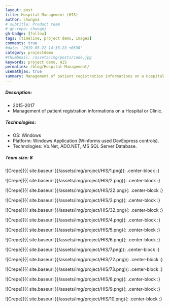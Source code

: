 ```yaml
---
layout: post
title: Hospital Management (HIS)
author: chungna
# subtitle: Product team
# gh-repo: chungpj
gh-badge: [follow]
tags: [timeline, project demo, images]
comments: true
#date: '2019-05-22 14:35:23 +0530'
category: projectdemo
#thumbnail: /assets/img/posts/code.jpg
keywords: project demo, HIS
permalink: /blog/Hospital-Management/
usemathjax: true
summary: Management of patient registration informations on a Hospital or Clinic
---
```


##### Description:

- 2015-2017
- Management of patient registration informations on a Hospital or Clinic.

##### Technologies:

- OS: Windows
- Platform: Windows Application (Winforms used DevExpress controls).
- Technologies: Vb.Net, ADO.NET, MS SQL Server Database.

##### Team size: 8

![Crepe]({{ site.baseurl }}/assets/img/project/HIS/1.png){: .center-block :}

![Crepe]({{ site.baseurl }}/assets/img/project/HIS/2.png){: .center-block :}

![Crepe]({{ site.baseurl }}/assets/img/project/HIS/22.png){: .center-block :}

![Crepe]({{ site.baseurl }}/assets/img/project/HIS/3.png){: .center-block :}

![Crepe]({{ site.baseurl }}/assets/img/project/HIS/32.png){: .center-block :}

![Crepe]({{ site.baseurl }}/assets/img/project/HIS/4.png){: .center-block :}

![Crepe]({{ site.baseurl }}/assets/img/project/HIS/5.png){: .center-block :}

![Crepe]({{ site.baseurl }}/assets/img/project/HIS/6.png){: .center-block :}

![Crepe]({{ site.baseurl }}/assets/img/project/HIS/7.png){: .center-block :}

![Crepe]({{ site.baseurl }}/assets/img/project/HIS/72.png){: .center-block :}

![Crepe]({{ site.baseurl }}/assets/img/project/HIS/73.png){: .center-block :}

![Crepe]({{ site.baseurl }}/assets/img/project/HIS/8.png){: .center-block :}

![Crepe]({{ site.baseurl }}/assets/img/project/HIS/9.png){: .center-block :}

![Crepe]({{ site.baseurl }}/assets/img/project/HIS/10.png){: .center-block :}
